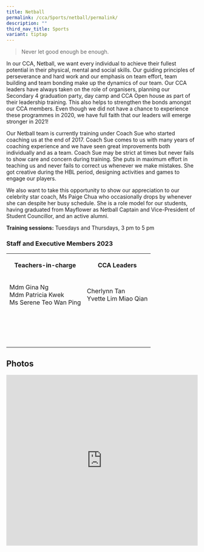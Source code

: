 ```yaml
---
title: Netball
permalink: /cca/Sports/netball/permalink/
description: ""
third_nav_title: Sports
variant: tiptap
---
```

<blockquote>
<p>Never let good enough be enough.</p>
</blockquote>
<p>In our CCA, Netball, we want every individual to achieve their fullest
potential in their physical, mental and social skills. Our guiding principles
of perseverance and hard work and our emphasis on team effort, team building
and team bonding make up the dynamics of our team. Our CCA leaders have
always taken on the role of organisers, planning our Secondary 4 graduation
party, day camp and CCA Open house as part of their leadership training.
This also helps to strengthen the bonds amongst our CCA members. Even though
we did not have a chance to experience these programmes in 2020, we have
full faith that our leaders will emerge stronger in 2021!</p>
<p>Our Netball team is currently training under Coach Sue who started coaching
us at the end of 2017. Coach Sue comes to us with many years of coaching
experience and we have seen great improvements both individually and as
a team. Coach Sue may be strict at times but never fails to show care and
concern during training. She puts in maximum effort in teaching us and
never fails to correct us whenever we make mistakes. She got creative during
the HBL period, designing activities and games to engage our players.</p>
<p>We also want to take this opportunity to show our appreciation to our
celebrity star coach, Ms Paige Chua who occasionally drops by whenever
she can despite her busy schedule. She is a role model for our students,
having graduated from Mayflower as Netball Captain and Vice-President of
Student Councillor, and an active alumni.</p>
<p><strong>Training sessions:</strong>&nbsp;Tuesdays and Thursdays, 3 pm
to 5 pm</p>
<h3>Staff and Executive Members 2023</h3>
<table style="minWidth: 50px">
<colgroup>
<col>
<col>
</colgroup>
<tbody>
<tr>
<th rowspan="1" colspan="1">
<p>Teachers-in-charge</p>
</th>
<th rowspan="1" colspan="1">
<p>CCA Leaders</p>
</th>
</tr>
<tr>
<td rowspan="1" colspan="1">
<p>Mdm Gina Ng
<br>Mdm Patricia Kwek
<br>Ms Serene Teo Wan Ping</p>
</td>
<td rowspan="1" colspan="1">
<p>Cherlynn Tan
<br>Yvette Lim Miao Qian</p>
</td>
</tr>
<tr>
<td rowspan="1" colspan="1">
<p></p>
</td>
<td rowspan="1" colspan="1">
<p></p>
</td>
</tr>
<tr>
<td rowspan="1" colspan="1">
<p></p>
</td>
<td rowspan="1" colspan="1">
<p></p>
</td>
</tr>
<tr>
<td rowspan="1" colspan="1">
<p></p>
</td>
<td rowspan="1" colspan="1">
<p></p>
</td>
</tr>
<tr>
<td rowspan="1" colspan="1">
<p></p>
</td>
<td rowspan="1" colspan="1">
<p></p>
</td>
</tr>
</tbody>
</table>
<h2>Photos</h2>
<div class="iframe-wrapper">
<iframe height="450" width="100%" allowfullscreen="true" frameborder="0" src="https://docs.google.com/presentation/d/e/2PACX-1vRc5ZFQg7LVhbxKbB4pFctbWUHwbwF0FzPOzdg-XuQva8trkDYnC9j8d9aIO27VNCaeRNL-WDVIjSn3/embed?start=true&amp;loop=true&amp;delayms=3000"></iframe>
</div>
<p></p>